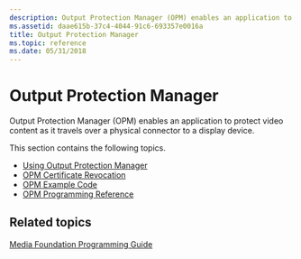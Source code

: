 ```yaml
---
description: Output Protection Manager (OPM) enables an application to protect video content as it travels over a physical connector to a display device.
ms.assetid: daae615b-37c4-4044-91c6-693357e0016a
title: Output Protection Manager
ms.topic: reference
ms.date: 05/31/2018
---
```


# Output Protection Manager

Output Protection Manager (OPM) enables an application to protect video content as it travels over a physical connector to a display device.

This section contains the following topics.

-   [Using Output Protection Manager](using-output-protection-manager.md)
-   [OPM Certificate Revocation](opm-certificate-revocation.md)
-   [OPM Example Code](opm-example-code.md)
-   [OPM Programming Reference](opm-programming-reference.md)

## Related topics

<dl> <dt>

[Media Foundation Programming Guide](media-foundation-programming-guide.md)
</dt> </dl>

 

 



